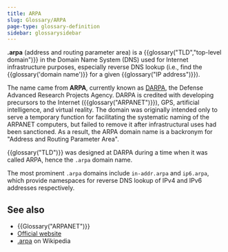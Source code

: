 ```yaml
---
title: ARPA
slug: Glossary/ARPA
page-type: glossary-definition
sidebar: glossarysidebar
---
```



**.arpa** (address and routing parameter area) is a {{glossary("TLD","top-level domain")}} in the Domain Name System (DNS) used for Internet infrastructure purposes, especially reverse DNS lookup (i.e., find the {{glossary('domain name')}} for a given {{glossary("IP address")}}).

The name came from **ARPA**, currently known as [DARPA](https://en.wikipedia.org/wiki/DARPA), the Defense Advanced Research Projects Agency. DARPA is credited with developing precursors to the Internet ({{glossary("ARPANET")}}), GPS, artificial intelligence, and virtual reality. The domain was originally intended only to serve a temporary function for facilitating the systematic naming of the ARPANET computers, but failed to remove it after infrastructural uses had been sanctioned. As a result, the ARPA domain name is a backronym for "Address and Routing Parameter Area".

{{glossary("TLD")}} was designed at DARPA during a time when it was called ARPA, hence the `.arpa` domain name.

The most prominent `.arpa` domains include `in-addr.arpa` and `ip6.arpa`, which provide namespaces for reverse DNS lookup of IPv4 and IPv6 addresses respectively.

## See also

- {{Glossary("ARPANET")}}
- [Official website](https://www.iana.org/domains/arpa)
- [.arpa](https://en.wikipedia.org/wiki/.arpa) on Wikipedia
